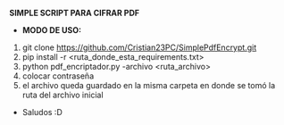 
**SIMPLE SCRIPT PARA CIFRAR PDF**
- **MODO DE USO:**
1. git clone https://github.com/Cristian23PC/SimplePdfEncrypt.git
2. pip install -r <ruta_donde_esta_requirements.txt> 
3. python pdf_encriptador.py -archivo <ruta_archivo>
4. colocar contraseña
5. el archivo queda guardado en la misma carpeta en donde se tomó la ruta del archivo inicial
- Saludos :D

